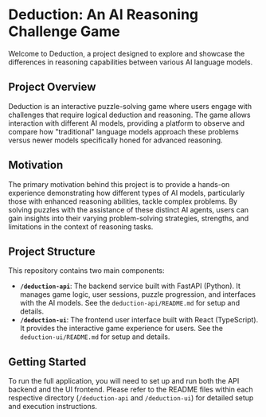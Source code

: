 # Deduction: An AI Reasoning Challenge Game

Welcome to Deduction, a project designed to explore and showcase the differences in reasoning capabilities between various AI language models.

## Project Overview

Deduction is an interactive puzzle-solving game where users engage with challenges that require logical deduction and reasoning. The game allows interaction with different AI models, providing a platform to observe and compare how "traditional" language models approach these problems versus newer models specifically honed for advanced reasoning.

## Motivation

The primary motivation behind this project is to provide a hands-on experience demonstrating how different types of AI models, particularly those with enhanced reasoning abilities, tackle complex problems. By solving puzzles with the assistance of these distinct AI agents, users can gain insights into their varying problem-solving strategies, strengths, and limitations in the context of reasoning tasks.

## Project Structure

This repository contains two main components:

* **`/deduction-api`**: The backend service built with FastAPI (Python). It manages game logic, user sessions, puzzle progression, and interfaces with the AI models. See the `deduction-api/README.md` for setup and details.
* **`/deduction-ui`**: The frontend user interface built with React (TypeScript). It provides the interactive game experience for users. See the `deduction-ui/README.md` for setup and details.

## Getting Started

To run the full application, you will need to set up and run both the API backend and the UI frontend. Please refer to the README files within each respective directory (`/deduction-api` and `/deduction-ui`) for detailed setup and execution instructions.
